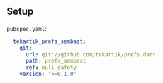 ## Setup

`pubspec.yaml`:

```yaml
  tekartik_prefs_sembast:
    git:
      url: git://github.com/tekartik/prefs.dart
      path: prefs_sembast
      ref: null_safety
    version: '>=0.1.0'
```


